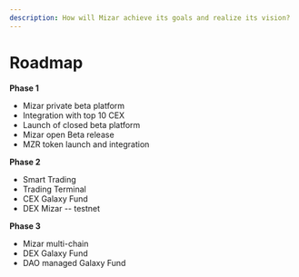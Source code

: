 ```yaml
---
description: How will Mizar achieve its goals and realize its vision?
---
```


# Roadmap

**Phase 1**

* Mizar private beta platform
* Integration with top 10 CEX
* Launch of closed beta platform
* Mizar open Beta release
* MZR token launch and integration

**Phase 2**

* Smart Trading
* Trading Terminal
* CEX Galaxy Fund
* DEX Mizar -- testnet

**Phase 3**

* Mizar multi-chain
* DEX Galaxy Fund
* DAO managed Galaxy Fund

